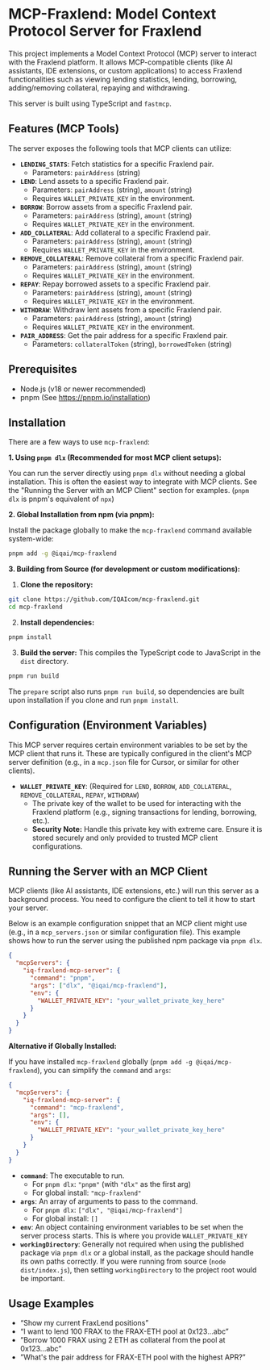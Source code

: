 # MCP-Fraxlend: Model Context Protocol Server for Fraxlend

This project implements a Model Context Protocol (MCP) server to interact with the Fraxlend platform. It allows MCP-compatible clients (like AI assistants, IDE extensions, or custom applications) to access Fraxlend functionalities such as viewing lending statistics, lending, borrowing, adding/removing collateral, repaying and withdrawing.

This server is built using TypeScript and `fastmcp`.

## Features (MCP Tools)

The server exposes the following tools that MCP clients can utilize:

- **`LENDING_STATS`**: Fetch statistics for a specific Fraxlend pair.
  - Parameters: `pairAddress` (string)
- **`LEND`**: Lend assets to a specific Fraxlend pair.
  - Parameters: `pairAddress` (string), `amount` (string)
  - Requires `WALLET_PRIVATE_KEY` in the environment.
- **`BORROW`**: Borrow assets from a specific Fraxlend pair.
  - Parameters: `pairAddress` (string), `amount` (string)
  - Requires `WALLET_PRIVATE_KEY` in the environment.
- **`ADD_COLLATERAL`**: Add collateral to a specific Fraxlend pair.
  - Parameters: `pairAddress` (string), `amount` (string)
  - Requires `WALLET_PRIVATE_KEY` in the environment.
- **`REMOVE_COLLATERAL`**: Remove collateral from a specific Fraxlend pair.
  - Parameters: `pairAddress` (string), `amount` (string)
  - Requires `WALLET_PRIVATE_KEY` in the environment.
- **`REPAY`**: Repay borrowed assets to a specific Fraxlend pair.
  - Parameters: `pairAddress` (string), `amount` (string)
  - Requires `WALLET_PRIVATE_KEY` in the environment.
- **`WITHDRAW`**: Withdraw lent assets from a specific Fraxlend pair.
  - Parameters: `pairAddress` (string), `amount` (string)
  - Requires `WALLET_PRIVATE_KEY` in the environment.
- **`PAIR_ADDRESS`**: Get the pair address for a specific Fraxlend pair.
  - Parameters: `collateralToken` (string), `borrowedToken` (string)

## Prerequisites

- Node.js (v18 or newer recommended)
- pnpm (See <https://pnpm.io/installation>)

## Installation

There are a few ways to use `mcp-fraxlend`:

**1. Using `pnpm dlx` (Recommended for most MCP client setups):**

You can run the server directly using `pnpm dlx` without needing a global installation. This is often the easiest way to integrate with MCP clients. See the "Running the Server with an MCP Client" section for examples.
(`pnpm dlx` is pnpm's equivalent of `npx`)

**2. Global Installation from npm (via pnpm):**

Install the package globally to make the `mcp-fraxlend` command available system-wide:

```bash
pnpm add -g @iqai/mcp-fraxlend
```

**3. Building from Source (for development or custom modifications):**

1.  **Clone the repository:**

```bash
git clone https://github.com/IQAIcom/mcp-fraxlend.git
cd mcp-fraxlend
```

2.  **Install dependencies:**

```bash
pnpm install
```

3.  **Build the server:**
    This compiles the TypeScript code to JavaScript in the `dist` directory.

```bash
pnpm run build
```

The `prepare` script also runs `pnpm run build`, so dependencies are built upon installation if you clone and run `pnpm install`.

## Configuration (Environment Variables)

This MCP server requires certain environment variables to be set by the MCP client that runs it. These are typically configured in the client's MCP server definition (e.g., in a `mcp.json` file for Cursor, or similar for other clients).

- **`WALLET_PRIVATE_KEY`**: (Required for `LEND`, `BORROW`, `ADD_COLLATERAL`, `REMOVE_COLLATERAL`, `REPAY`, `WITHDRAW`)
  - The private key of the wallet to be used for interacting with the Fraxlend platform (e.g., signing transactions for lending, borrowing, etc.).
  - **Security Note:** Handle this private key with extreme care. Ensure it is stored securely and only provided to trusted MCP client configurations.

## Running the Server with an MCP Client

MCP clients (like AI assistants, IDE extensions, etc.) will run this server as a background process. You need to configure the client to tell it how to start your server.

Below is an example configuration snippet that an MCP client might use (e.g., in a `mcp_servers.json` or similar configuration file). This example shows how to run the server using the published npm package via `pnpm dlx`.

```json
{
  "mcpServers": {
    "iq-fraxlend-mcp-server": {
      "command": "pnpm",
      "args": ["dlx", "@iqai/mcp-fraxlend"],
      "env": {
        "WALLET_PRIVATE_KEY": "your_wallet_private_key_here"
      }
    }
  }
}
```

**Alternative if Globally Installed:**

If you have installed `mcp-fraxlend` globally (`pnpm add -g @iqai/mcp-fraxlend`), you can simplify the `command` and `args`:

```json
{
  "mcpServers": {
    "iq-fraxlend-mcp-server": {
      "command": "mcp-fraxlend",
      "args": [],
      "env": {
        "WALLET_PRIVATE_KEY": "your_wallet_private_key_here"
      }
    }
  }
}
```

- **`command`**: The executable to run.
  - For `pnpm dlx`: `"pnpm"` (with `"dlx"` as the first arg)
  - For global install: `"mcp-fraxlend"`
- **`args`**: An array of arguments to pass to the command.
  - For `pnpm dlx`: `["dlx", "@iqai/mcp-fraxlend"]`
  - For global install: `[]`
- **`env`**: An object containing environment variables to be set when the server process starts. This is where you provide `WALLET_PRIVATE_KEY`
- **`workingDirectory`**: Generally not required when using the published package via `pnpm dlx` or a global install, as the package should handle its own paths correctly. If you were running from source (`node dist/index.js`), then setting `workingDirectory` to the project root would be important.

## Usage Examples

- “Show my current FraxLend positions”
- “I want to lend 100 FRAX to the FRAX-ETH pool at 0x123...abc”
- ”Borrow 1000 FRAX using 2 ETH as collateral from the pool at 0x123...abc”
- ”What's the pair address for FRAX-ETH pool with the highest APR?”

